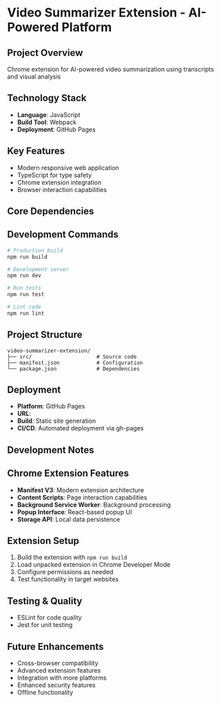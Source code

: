 # Video Summarizer Extension - AI-Powered Platform

## Project Overview
Chrome extension for AI-powered video summarization using transcripts and visual analysis

## Technology Stack
- **Language**: JavaScript
- **Build Tool**: Webpack
- **Deployment**: GitHub Pages

## Key Features
- Modern responsive web application
- TypeScript for type safety
- Chrome extension integration
- Browser interaction capabilities

## Core Dependencies

## Development Commands
```bash
# Production build
npm run build

# Development server
npm run dev

# Run tests
npm run test

# Lint code
npm run lint

```

## Project Structure
```
video-summarizer-extension/
├── src/                     # Source code
├── manifest.json            # Configuration
└── package.json             # Dependencies
```

## Deployment
- **Platform**: GitHub Pages
- **URL**: 
- **Build**: Static site generation
- **CI/CD**: Automated deployment via gh-pages

## Development Notes

## Chrome Extension Features
- **Manifest V3**: Modern extension architecture
- **Content Scripts**: Page interaction capabilities
- **Background Service Worker**: Background processing
- **Popup Interface**: React-based popup UI
- **Storage API**: Local data persistence

## Extension Setup
1. Build the extension with `npm run build`
2. Load unpacked extension in Chrome Developer Mode
3. Configure permissions as needed
4. Test functionality in target websites

## Testing & Quality
- ESLint for code quality
- Jest for unit testing

## Future Enhancements
- Cross-browser compatibility
- Advanced extension features
- Integration with more platforms
- Enhanced security features
- Offline functionality

